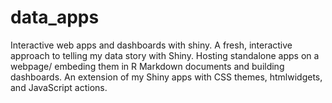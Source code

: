 # data_apps
Interactive web apps and dashboards with shiny. A fresh, interactive approach to telling my data story with Shiny. Hosting standalone apps on a webpage/ embeding them in R Markdown documents and building dashboards. An extension of my Shiny apps with CSS themes, htmlwidgets, and JavaScript actions.
